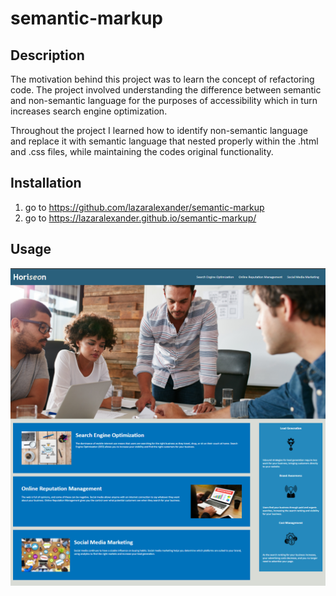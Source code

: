 # semantic-markup

## Description

The motivation behind this project was to learn the concept of refactoring code. The project involved understanding the difference between semantic and non-semantic language for the purposes of accessibility which in turn increases search engine optimization.

Throughout the project I learned how to identify non-semantic language and replace it with semantic language that nested properly within the .html and .css files, while maintaining the codes original functionality.

## Installation

1. go to https://github.com/lazaralexander/semantic-markup
2. go to https://lazaralexander.github.io/semantic-markup/

## Usage

![Screenshot of Website](https://github.com/lazaralexander/semantic-markup/blob/main/assets/images/website.png "Website")